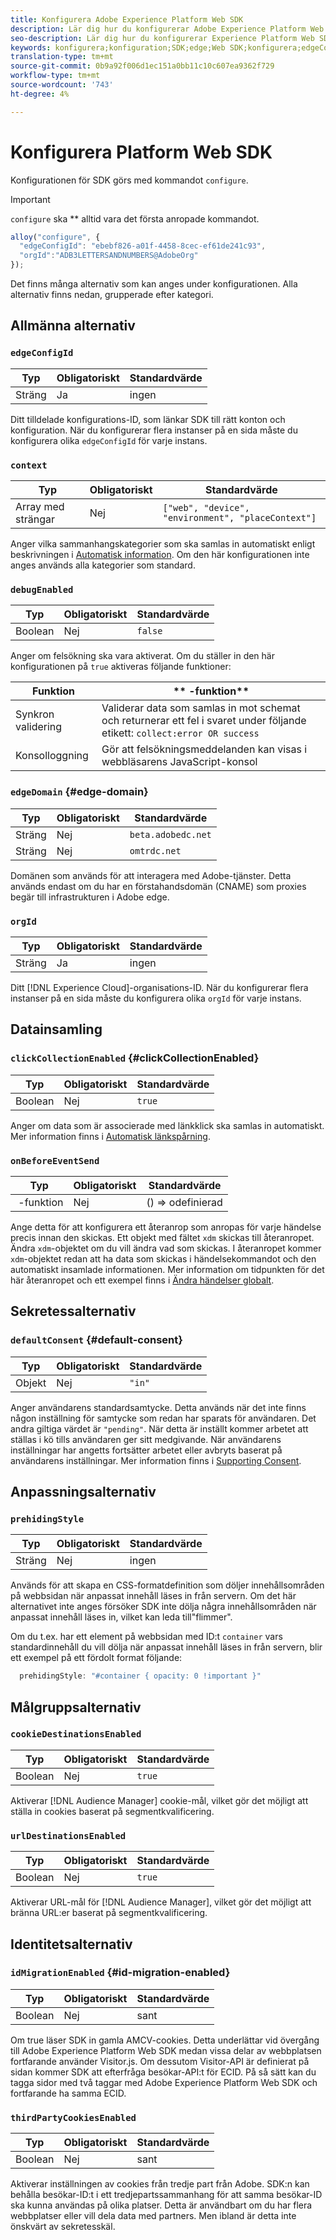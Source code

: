 ```yaml
---
title: Konfigurera Adobe Experience Platform Web SDK
description: Lär dig hur du konfigurerar Adobe Experience Platform Web SDK.
seo-description: Lär dig hur du konfigurerar Experience Platform Web SDK
keywords: konfigurera;konfiguration;SDK;edge;Web SDK;konfigurera;edgeConfigId;context;web;device;environment;placeContext;debugEnabled;edgeDomain;orgId;clickCollectionEnabled;onBeforeEventSend;defaultConsent;web sdk settings;prehideStyle;opacity;cookieDestinationsEnabled;urlDestal inationsEnabled;idMigrationEnabled;thirdPartyCookiesEnabled;
translation-type: tm+mt
source-git-commit: 0b9a92f006d1ec151a0bb11c10c607ea9362f729
workflow-type: tm+mt
source-wordcount: '743'
ht-degree: 4%

---
```



# Konfigurera Platform Web SDK

Konfigurationen för SDK görs med kommandot `configure`.

>[!IMPORTANT]
>
>`configure` ska  ** alltid vara det första anropade kommandot.

```javascript
alloy("configure", {
  "edgeConfigId": "ebebf826-a01f-4458-8cec-ef61de241c93",
  "orgId":"ADB3LETTERSANDNUMBERS@AdobeOrg"
});
```

Det finns många alternativ som kan anges under konfigurationen. Alla alternativ finns nedan, grupperade efter kategori.

## Allmänna alternativ

### `edgeConfigId`

| **Typ** | **Obligatoriskt** | **Standardvärde** |
| -------- | ------------ | ----------------- |
| Sträng | Ja | ingen |

Ditt tilldelade konfigurations-ID, som länkar SDK till rätt konton och konfiguration.  När du konfigurerar flera instanser på en sida måste du konfigurera olika `edgeConfigId` för varje instans.

### `context`

| **Typ** | **Obligatoriskt** | **Standardvärde** |
| ---------------- | ------------ | -------------------------------------------------- |
| Array med strängar | Nej | `["web", "device", "environment", "placeContext"]` |

Anger vilka sammanhangskategorier som ska samlas in automatiskt enligt beskrivningen i [Automatisk information](../data-collection/automatic-information.md).  Om den här konfigurationen inte anges används alla kategorier som standard.

### `debugEnabled`

| **Typ** | **Obligatoriskt** | **Standardvärde** |
| -------- | ------------ | ----------------- |
| Boolean | Nej | `false` |

Anger om felsökning ska vara aktiverat. Om du ställer in den här konfigurationen på `true` aktiveras följande funktioner:

| **Funktion** | ** -funktion** |
| ---------------------- | ------------------ |
| Synkron validering | Validerar data som samlas in mot schemat och returnerar ett fel i svaret under följande etikett: `collect:error OR success` |
| Konsolloggning | Gör att felsökningsmeddelanden kan visas i webbläsarens JavaScript-konsol |

### `edgeDomain` {#edge-domain}

| **Typ** | **Obligatoriskt** | **Standardvärde** |
| -------- | ------------ | ------------------ |
| Sträng | Nej | `beta.adobedc.net` |
| Sträng | Nej | `omtrdc.net` |

Domänen som används för att interagera med Adobe-tjänster. Detta används endast om du har en förstahandsdomän (CNAME) som proxies begär till infrastrukturen i Adobe edge.

### `orgId`

| **Typ** | **Obligatoriskt** | **Standardvärde** |
| -------- | ------------ | ----------------- |
| Sträng | Ja | ingen |

Ditt [!DNL Experience Cloud]-organisations-ID.  När du konfigurerar flera instanser på en sida måste du konfigurera olika `orgId` för varje instans.

## Datainsamling

### `clickCollectionEnabled` {#clickCollectionEnabled}

| **Typ** | **Obligatoriskt** | **Standardvärde** |
| -------- | ------------ | ----------------- |
| Boolean | Nej | `true` |

Anger om data som är associerade med länkklick ska samlas in automatiskt. Mer information finns i [Automatisk länkspårning](../data-collection/track-links.md#automaticLinkTracking).

### `onBeforeEventSend`

| **Typ** | **Obligatoriskt** | **Standardvärde** |
| -------- | ------------ | ----------------- |
|  -funktion | Nej | () => odefinierad |

Ange detta för att konfigurera ett återanrop som anropas för varje händelse precis innan den skickas.  Ett objekt med fältet `xdm` skickas till återanropet.  Ändra `xdm`-objektet om du vill ändra vad som skickas.  I återanropet kommer `xdm`-objektet redan att ha data som skickas i händelsekommandot och den automatiskt insamlade informationen. Mer information om tidpunkten för det här återanropet och ett exempel finns i [Ändra händelser globalt](tracking-events.md#modifying-events-globally).

## Sekretessalternativ

### `defaultConsent` {#default-consent}

| **Typ** | **Obligatoriskt** | **Standardvärde** |
| -------- | ------------ | ----------------- |
| Objekt | Nej | `"in"` |

Anger användarens standardsamtycke. Detta används när det inte finns någon inställning för samtycke som redan har sparats för användaren. Det andra giltiga värdet är `"pending"`. När detta är inställt kommer arbetet att ställas i kö tills användaren ger sitt medgivande. När användarens inställningar har angetts fortsätter arbetet eller avbryts baserat på användarens inställningar. Mer information finns i [Supporting Consent](../consent/supporting-consent.md).

## Anpassningsalternativ

### `prehidingStyle`

| **Typ** | **Obligatoriskt** | **Standardvärde** |
| -------- | ------------ | ----------------- |
| Sträng | Nej | ingen |

Används för att skapa en CSS-formatdefinition som döljer innehållsområden på webbsidan när anpassat innehåll läses in från servern. Om det här alternativet inte anges försöker SDK inte dölja några innehållsområden när anpassat innehåll läses in, vilket kan leda till&quot;flimmer&quot;.

Om du t.ex. har ett element på webbsidan med ID:t `container` vars standardinnehåll du vill dölja när anpassat innehåll läses in från servern, blir ett exempel på ett fördolt format följande:

```javascript
  prehidingStyle: "#container { opacity: 0 !important }"
```

## Målgruppsalternativ

### `cookieDestinationsEnabled`

| **Typ** | **Obligatoriskt** | **Standardvärde** |
| -------- | ------------ | ----------------- |
| Boolean | Nej | `true` |

Aktiverar [!DNL Audience Manager] cookie-mål, vilket gör det möjligt att ställa in cookies baserat på segmentkvalificering.

### `urlDestinationsEnabled`

| **Typ** | **Obligatoriskt** | **Standardvärde** |
| -------- | ------------ | ----------------- |
| Boolean | Nej | `true` |

Aktiverar URL-mål för [!DNL Audience Manager], vilket gör det möjligt att bränna URL:er baserat på segmentkvalificering.

## Identitetsalternativ

### `idMigrationEnabled` {#id-migration-enabled}

| **Typ** | **Obligatoriskt** | **Standardvärde** |
| -------- | ------------ | ----------------- |
| Boolean | Nej | sant |

Om true läser SDK in gamla AMCV-cookies. Detta underlättar vid övergång till Adobe Experience Platform Web SDK medan vissa delar av webbplatsen fortfarande använder Visitor.js. Om dessutom Visitor-API är definierat på sidan kommer SDK att efterfråga besökar-API:t för ECID. På så sätt kan du tagga sidor med två taggar med Adobe Experience Platform Web SDK och fortfarande ha samma ECID.

### `thirdPartyCookiesEnabled`

| **Typ** | **Obligatoriskt** | **Standardvärde** |
| -------- | ------------ | ----------------- |
| Boolean | Nej | sant |

Aktiverar inställningen av cookies från tredje part från Adobe. SDK:n kan behålla besökar-ID:t i ett tredjepartssammanhang för att samma besökar-ID ska kunna användas på olika platser. Detta är användbart om du har flera webbplatser eller vill dela data med partners. Men ibland är detta inte önskvärt av sekretesskäl.
